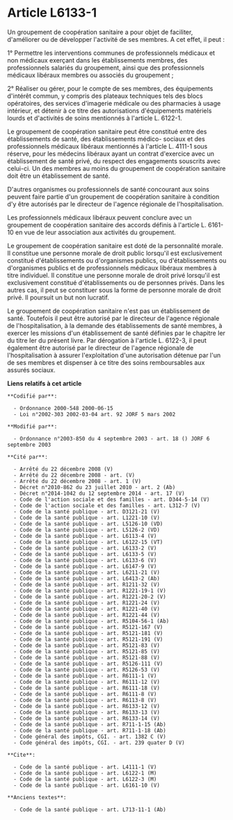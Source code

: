 # Article L6133-1

Un groupement de coopération sanitaire a pour objet de faciliter, d'améliorer ou de développer l'activité de ses membres. A
cet effet, il peut :

1° Permettre les interventions communes de professionnels médicaux et non médicaux exerçant dans les établissements membres,
des professionnels salariés du groupement, ainsi que des professionnels médicaux libéraux membres ou associés du groupement ;

2° Réaliser ou gérer, pour le compte de ses membres, des équipements d'intérêt commun, y compris des plateaux techniques tels
des blocs opératoires, des services d'imagerie médicale ou des pharmacies à usage intérieur, et détenir à ce titre des
autorisations d'équipements matériels lourds et d'activités de soins mentionnés à l'article L. 6122-1.

Le groupement de coopération sanitaire peut être constitué entre des établissements de santé, des établissements médico-
sociaux et des professionnels médicaux libéraux mentionnés à l'article L. 4111-1 sous réserve, pour les médecins libéraux
ayant un contrat d'exercice avec un établissement de santé privé, du respect des engagements souscrits avec celui-ci. Un des
membres au moins du groupement de coopération sanitaire doit être un établissement de santé.

D'autres organismes ou professionnels de santé concourant aux soins peuvent faire partie d'un groupement de coopération
sanitaire à condition d'y être autorisés par le directeur de l'agence régionale de l'hospitalisation.

Les professionnels médicaux libéraux peuvent conclure avec un groupement de coopération sanitaire des accords définis à
l'article L. 6161-10 en vue de leur association aux activités du groupement.

Le groupement de coopération sanitaire est doté de la personnalité morale. Il constitue une personne morale de droit public
lorsqu'il est exclusivement constitué d'établissements ou d'organismes publics, ou d'établissements ou d'organismes publics
et de professionnels médicaux libéraux membres à titre individuel. Il constitue une personne morale de droit privé lorsqu'il
est exclusivement constitué d'établissements ou de personnes privés. Dans les autres cas, il peut se constituer sous la forme
de personne morale de droit privé. Il poursuit un but non lucratif.

Le groupement de coopération sanitaire n'est pas un établissement de santé. Toutefois il peut être autorisé par le directeur
de l'agence régionale de l'hospitalisation, à la demande des établissements de santé membres, à exercer les missions d'un
établissement de santé définies par le chapitre Ier du titre Ier du présent livre. Par dérogation à l'article L. 6122-3, il
peut également être autorisé par le directeur de l'agence régionale de l'hospitalisation à assurer l'exploitation d'une
autorisation détenue par l'un de ses membres et dispenser à ce titre des soins remboursables aux assurés sociaux.

**Liens relatifs à cet article**

	**Codifié par**:

	  - Ordonnance 2000-548 2000-06-15
	  - Loi n°2002-303 2002-03-04 art. 92 JORF 5 mars 2002

	**Modifié par**:

	  - Ordonnance n°2003-850 du 4 septembre 2003 - art. 18 () JORF 6 septembre 2003

	**Cité par**:

	  - Arrêté du 22 décembre 2008 (V)
	  - Arrêté du 22 décembre 2008 - art. (V)
	  - Arrêté du 22 décembre 2008 - art. 1 (V)
	  - Décret n°2010-862 du 23 juillet 2010 - art. 2 (Ab)
	  - Décret n°2014-1042 du 12 septembre 2014 - art. 17 (V)
	  - Code de l'action sociale et des familles - art. D344-5-14 (V)
	  - Code de l'action sociale et des familles - art. L312-7 (V)
	  - Code de la santé publique - art. D3121-21 (V)
	  - Code de la santé publique - art. L1221-10 (V)
	  - Code de la santé publique - art. L5126-10 (VD)
	  - Code de la santé publique - art. L5126-2 (VD)
	  - Code de la santé publique - art. L6113-4 (V)
	  - Code de la santé publique - art. L6122-15 (VT)
	  - Code de la santé publique - art. L6133-2 (V)
	  - Code de la santé publique - art. L6133-5 (V)
	  - Code de la santé publique - art. L6133-6 (V)
	  - Code de la santé publique - art. L6147-9 (V)
	  - Code de la santé publique - art. L6211-21 (V)
	  - Code de la santé publique - art. L6413-2 (Ab)
	  - Code de la santé publique - art. R1211-32 (V)
	  - Code de la santé publique - art. R1221-19-1 (V)
	  - Code de la santé publique - art. R1221-20-2 (V)
	  - Code de la santé publique - art. R1221-24 (V)
	  - Code de la santé publique - art. R1221-40 (V)
	  - Code de la santé publique - art. R1221-44 (V)
	  - Code de la santé publique - art. R5104-56-1 (Ab)
	  - Code de la santé publique - art. R5121-167 (V)
	  - Code de la santé publique - art. R5121-181 (V)
	  - Code de la santé publique - art. R5121-191 (V)
	  - Code de la santé publique - art. R5121-83 (V)
	  - Code de la santé publique - art. R5121-85 (V)
	  - Code de la santé publique - art. R5121-88 (V)
	  - Code de la santé publique - art. R5126-111 (V)
	  - Code de la santé publique - art. R5126-53 (V)
	  - Code de la santé publique - art. R6111-1 (V)
	  - Code de la santé publique - art. R6111-12 (V)
	  - Code de la santé publique - art. R6111-18 (V)
	  - Code de la santé publique - art. R6111-8 (V)
	  - Code de la santé publique - art. R6113-8 (V)
	  - Code de la santé publique - art. R6133-12 (V)
	  - Code de la santé publique - art. R6133-13 (V)
	  - Code de la santé publique - art. R6133-14 (V)
	  - Code de la santé publique - art. R711-1-15 (Ab)
	  - Code de la santé publique - art. R711-1-18 (Ab)
	  - Code général des impôts, CGI. - art. 1382 C (V)
	  - Code général des impôts, CGI. - art. 239 quater D (V)

	**Cite**:

	  - Code de la santé publique - art. L4111-1 (V)
	  - Code de la santé publique - art. L6122-1 (M)
	  - Code de la santé publique - art. L6122-3 (M)
	  - Code de la santé publique - art. L6161-10 (V)

	**Anciens textes**:

	  - Code de la santé publique - art. L713-11-1 (Ab)
